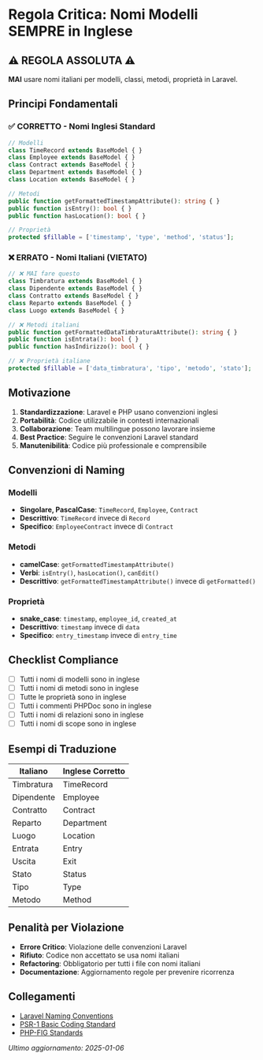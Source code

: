 # Regola Critica: Nomi Modelli SEMPRE in Inglese

## ⚠️ REGOLA ASSOLUTA ⚠️

**MAI** usare nomi italiani per modelli, classi, metodi, proprietà in Laravel.

## Principi Fondamentali

### ✅ CORRETTO - Nomi Inglesi Standard
```php
// Modelli
class TimeRecord extends BaseModel { }
class Employee extends BaseModel { }
class Contract extends BaseModel { }
class Department extends BaseModel { }
class Location extends BaseModel { }

// Metodi
public function getFormattedTimestampAttribute(): string { }
public function isEntry(): bool { }
public function hasLocation(): bool { }

// Proprietà
protected $fillable = ['timestamp', 'type', 'method', 'status'];
```

### ❌ ERRATO - Nomi Italiani (VIETATO)
```php
// ❌ MAI fare questo
class Timbratura extends BaseModel { }
class Dipendente extends BaseModel { }
class Contratto extends BaseModel { }
class Reparto extends BaseModel { }
class Luogo extends BaseModel { }

// ❌ Metodi italiani
public function getFormattedDataTimbraturaAttribute(): string { }
public function isEntrata(): bool { }
public function hasIndirizzo(): bool { }

// ❌ Proprietà italiane
protected $fillable = ['data_timbratura', 'tipo', 'metodo', 'stato'];
```

## Motivazione

1. **Standardizzazione**: Laravel e PHP usano convenzioni inglesi
2. **Portabilità**: Codice utilizzabile in contesti internazionali
3. **Collaborazione**: Team multilingue possono lavorare insieme
4. **Best Practice**: Seguire le convenzioni Laravel standard
5. **Manutenibilità**: Codice più professionale e comprensibile

## Convenzioni di Naming

### Modelli
- **Singolare, PascalCase**: `TimeRecord`, `Employee`, `Contract`
- **Descrittivo**: `TimeRecord` invece di `Record`
- **Specifico**: `EmployeeContract` invece di `Contract`

### Metodi
- **camelCase**: `getFormattedTimestampAttribute()`
- **Verbi**: `isEntry()`, `hasLocation()`, `canEdit()`
- **Descrittivo**: `getFormattedTimestampAttribute()` invece di `getFormatted()`

### Proprietà
- **snake_case**: `timestamp`, `employee_id`, `created_at`
- **Descrittivo**: `timestamp` invece di `data`
- **Specifico**: `entry_timestamp` invece di `entry_time`

## Checklist Compliance

- [ ] Tutti i nomi di modelli sono in inglese
- [ ] Tutti i nomi di metodi sono in inglese
- [ ] Tutte le proprietà sono in inglese
- [ ] Tutti i commenti PHPDoc sono in inglese
- [ ] Tutti i nomi di relazioni sono in inglese
- [ ] Tutti i nomi di scope sono in inglese

## Esempi di Traduzione

| Italiano | Inglese Corretto |
|----------|------------------|
| Timbratura | TimeRecord |
| Dipendente | Employee |
| Contratto | Contract |
| Reparto | Department |
| Luogo | Location |
| Entrata | Entry |
| Uscita | Exit |
| Stato | Status |
| Tipo | Type |
| Metodo | Method |

## Penalità per Violazione

- **Errore Critico**: Violazione delle convenzioni Laravel
- **Rifiuto**: Codice non accettato se usa nomi italiani
- **Refactoring**: Obbligatorio per tutti i file con nomi italiani
- **Documentazione**: Aggiornamento regole per prevenire ricorrenza

## Collegamenti

- [Laravel Naming Conventions](https://laravel.com/docs/10.x/eloquent#model-conventions)
- [PSR-1 Basic Coding Standard](https://www.php-fig.org/psr/psr-1/)
- [PHP-FIG Standards](https://www.php-fig.org/psr/)

*Ultimo aggiornamento: 2025-01-06* 